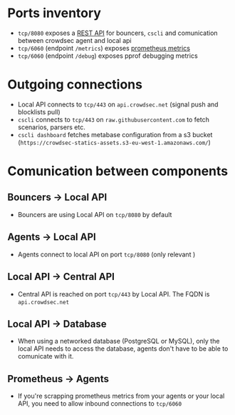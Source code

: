 
# Ports inventory

 - `tcp/8080` exposes a [REST API](https://crowdsecurity.github.io/api_doc/index.html?urls.primaryName=LAPI) for bouncers, `cscli` and comunication between crowdsec agent and local api
 - `tcp/6060` (endpoint `/metrics`) exposes [prometheus metrics](https://doc.crowdsec.net/Crowdsec/v1/observability/prometheus/)
 - `tcp/6060` (endpoint `/debug`) exposes pprof debugging metrics

# Outgoing connections

 - Local API connects to `tcp/443` on `api.crowdsec.net` (signal push and blocklists pull)
 - `cscli` connects to `tcp/443` on `raw.githubusercontent.com` to fetch scenarios, parsers etc.
 - `cscli dashboard` fetches metabase configuration from a s3 bucket (`https://crowdsec-statics-assets.s3-eu-west-1.amazonaws.com/`)



# Comunication between components

## Bouncers -> Local API

 - Bouncers are using Local API on `tcp/8080` by default

## Agents -> Local API

 - Agents connect to local API on port `tcp/8080` (only relevant )

## Local API -> Central API

 - Central API is reached on port `tcp/443` by Local API. The FQDN is `api.crowdsec.net`

## Local API -> Database

 - When using a networked database (PostgreSQL or MySQL), only the local API needs to access the database, agents don't have to be able to comunicate with it.

## Prometheus -> Agents

 - If you're scrapping prometheus metrics from your agents or your local API, you need to allow inbound connections to `tcp/6060`



